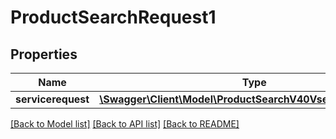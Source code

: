# ProductSearchRequest1

## Properties
Name | Type | Description | Notes
------------ | ------------- | ------------- | -------------
**servicerequest** | [**\Swagger\Client\Model\ProductSearchV40Vse0Servicerequest**](ProductSearchV40Vse0Servicerequest.md) |  | [optional] 

[[Back to Model list]](../../README.md#documentation-for-models) [[Back to API list]](../../README.md#documentation-for-api-endpoints) [[Back to README]](../../README.md)

